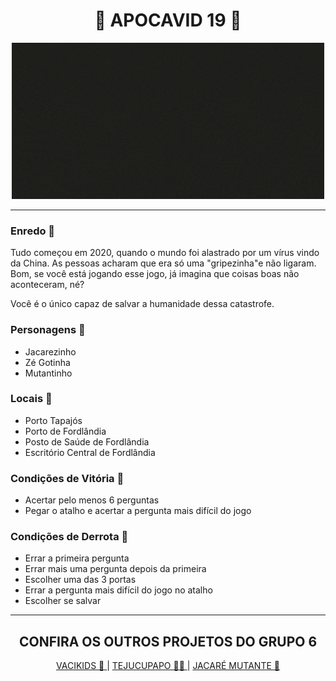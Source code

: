 <h1 align="center">🦠 APOCAVID 19 🦠 </h1> 

<p align="center">
  <img src="APOCAVID.gif">
</p>

***
### Enredo 📖
Tudo começou em 2020, quando o mundo foi alastrado por um vírus vindo da China. As pessoas acharam que era só uma "gripezinha"e não ligaram. Bom, se você está jogando esse jogo, já imagina que coisas boas não aconteceram, né? 

Você é o único capaz de salvar a humanidade dessa catastrofe. 

### Personagens 🐊

- Jacarezinho
- Zé Gotinha
- Mutantinho

### Locais 📍

- Porto Tapajós
- Porto de Fordlândia
- Posto de Saúde de Fordlândia
- Escritório Central de Fordlândia

### Condições de Vitória 👑

- Acertar pelo menos 6 perguntas
- Pegar o atalho e acertar a pergunta mais difícil do jogo

### Condições de Derrota 👹

- Errar a primeira pergunta
- Errar mais uma pergunta depois da primeira
- Escolher uma das 3 portas
- Errar a pergunta mais difícil do jogo no atalho
- Escolher se salvar
***
<h2 align="center">CONFIRA OS OUTROS PROJETOS DO GRUPO 6</h1> 
<p align="center">
  <a href="https://github.com/D20go/JogoResilia"> VACIKIDS 💉 </a> |
  <a href="https://github.com/serenozin/JogoResilia"> TEJUCUPAPO 👵🤳 </a> |
  <a href="https://github.com/tsffarias/JogoResilia"> JACARÉ MUTANTE 🐊 </a>
</p>

